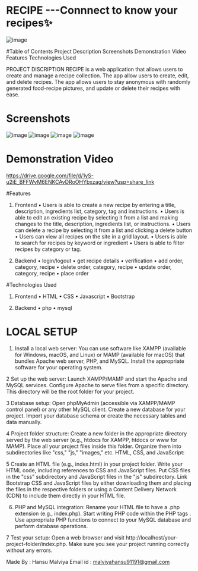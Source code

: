 # RECIPE ---Connnect to know your recipes✨ 
![image](https://github.com/hansu03/Recipe/assets/114220372/2b61c98e-99c3-4498-b40a-401a2b4a474a)


#Table of Contents
Project Description
Screenshots
Demonstration Video
Features
Technologies Used




PROJECT DISCRIPTION
RECIPE is  a web application that allows users to create and manage a recipe collection. The app allow users to create, edit, and delete recipes. The app allows users to stay anonymous with randomly generated food-recipe pictures, and update or delete their recipes with ease. 

# Screenshots
![image](https://github.com/hansu03/Recipe/assets/114220372/2b61c98e-99c3-4498-b40a-401a2b4a474a)
![image](https://github.com/hansu03/Recipe/assets/114220372/39028455-fe8b-42d3-848f-7be4bea8f979)
![image](https://github.com/hansu03/Recipe/assets/114220372/1e1f88c8-f193-4227-b71f-1bb151d08770)
![image](https://github.com/hansu03/Recipe/assets/114220372/921f336c-77bf-4c05-a4f4-94a70abca6d8)

# Demonstration Video
https://drive.google.com/file/d/1yS-u2iE_BFFWvM6ENKCAvDRoOHYbxzag/view?usp=share_link


#Features
1. Frontend
• Users is able to create a new recipe by entering a title, description, ingredients list, category, tag and     instructions.
• Users is able to edit an existing recipe by selecting it from a list and making changes to the title, description,     ingredients list, or instructions.
• Users can delete a recipe by selecting it from a list and clicking a delete button
• Users can view all recipes on the site in a grid layout.
• Users is able to search for recipes by keyword or ingredient
• Users is able to filter recipes by category or tag.


2. Backend
 • login/logout
 • get recipe details 
 • verification
 • add order,  category, recipe
 • delete order,  category, recipe
 • update order,  category, recipe
 • place order
 
 
 #Technologies Used
 1. Frontend
 • HTML
 • CSS 
 • Javascript
 • Bootstrap
 
 2. Backend
 • php 
 • mysql
 
 
 # LOCAL SETUP
 1. Install a local web server: You can use software like XAMPP (available for Windows, macOS, and Linux) or MAMP (available for macOS) that bundles Apache web server, PHP, and MySQL. Install the appropriate software for your operating system.

2 Set up the web server:
Launch XAMPP/MAMP and start the Apache and MySQL services.
Configure Apache to serve files from a specific directory. This directory will be the root folder for your project.

3 Database setup:
Open phpMyAdmin (accessible via XAMPP/MAMP control panel) or any other MySQL client.
Create a new database for your project.
Import your database schema or create the necessary tables and data manually.

4 Project folder structure:
Create a new folder in the appropriate directory served by the web server (e.g., htdocs for XAMPP, htdocs or www for MAMP).
Place all your project files inside this folder. Organize them into subdirectories like "css," "js," "images," etc.
HTML, CSS, and JavaScript:

5 Create an HTML file (e.g., index.html) in your project folder.
Write your HTML code, including references to CSS and JavaScript files.
Put CSS files in the "css" subdirectory and JavaScript files in the "js" subdirectory.
Link Bootstrap CSS and JavaScript files by either downloading them and placing the files in the respective folders or using a Content Delivery Network (CDN) to include them directly in your HTML file.

6. PHP and MySQL integration:
Rename your HTML file to have a .php extension (e.g., index.php).
Start writing PHP code within the PHP tags <?php ?>.
Use appropriate PHP functions to connect to your MySQL database and perform database operations.

7 Test your setup:
Open a web browser and visit http://localhost/your-project-folder/index.php.
Make sure you see your project running correctly without any errors.


Made By : Hansu Malviya 
Email id : malviyahansu91191@gmail.com





    
 
 





